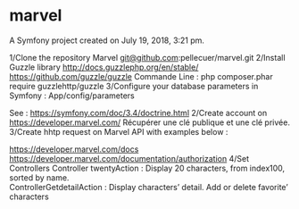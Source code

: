 marvel
======

A Symfony project created on July 19, 2018, 3:21 pm.

1/Clone the repository Marvel
git@github.com:pellecuer/marvel.git
2/Install Guzzle library
http://docs.guzzlephp.org/en/stable/
https://github.com/guzzle/guzzle 
Commande Line : php composer.phar require guzzlehttp/guzzle
3/Configure your database parameters in Symfony :
App/config/parameters

See : https://symfony.com/doc/3.4/doctrine.html
2/Create account on https://developer.marvel.com/ 
Récupérer une clé publique et une clé privée.
3/Create hhtp request on Marvel API with examples below :

https://developer.marvel.com/docs
https://developer.marvel.com/documentation/authorization
4/Set Controllers
Controller twentyAction :
Display 20 characters, from index100, sorted by name.  
ControllerGetdetailAction :
Display characters’ detail. 
Add or delete favorite’ characters
